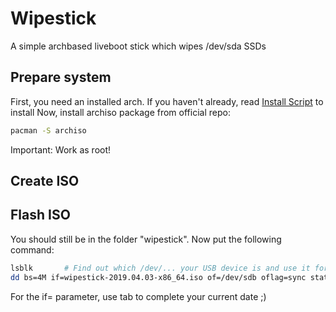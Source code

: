 # Wipestick
A simple archbased liveboot stick which wipes /dev/sda SSDs

## Prepare system
First, you need an installed arch. If you haven't already, read [Install Script](PREPARE.md) to install
Now, install archiso package from official repo:
```bash
pacman -S archiso
```

Important: Work as root!

## Create ISO

## Flash ISO
You should still be in the folder "wipestick".
Now put the following command:
```bash
lsblk       # Find out which /dev/... your USB device is and use it for of=
dd bs=4M if=wipestick-2019.04.03-x86_64.iso of=/dev/sdb oflag=sync status=progress
```
For the if= parameter, use tab to complete your current date ;)